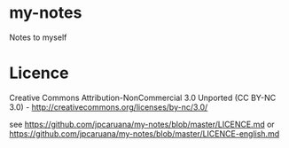 my-notes
========
Notes to myself

Licence
=======
Creative Commons Attribution-NonCommercial 3.0 Unported (CC BY-NC 3.0) - http://creativecommons.org/licenses/by-nc/3.0/

see https://github.com/jpcaruana/my-notes/blob/master/LICENCE.md or https://github.com/jpcaruana/my-notes/blob/master/LICENCE-english.md
